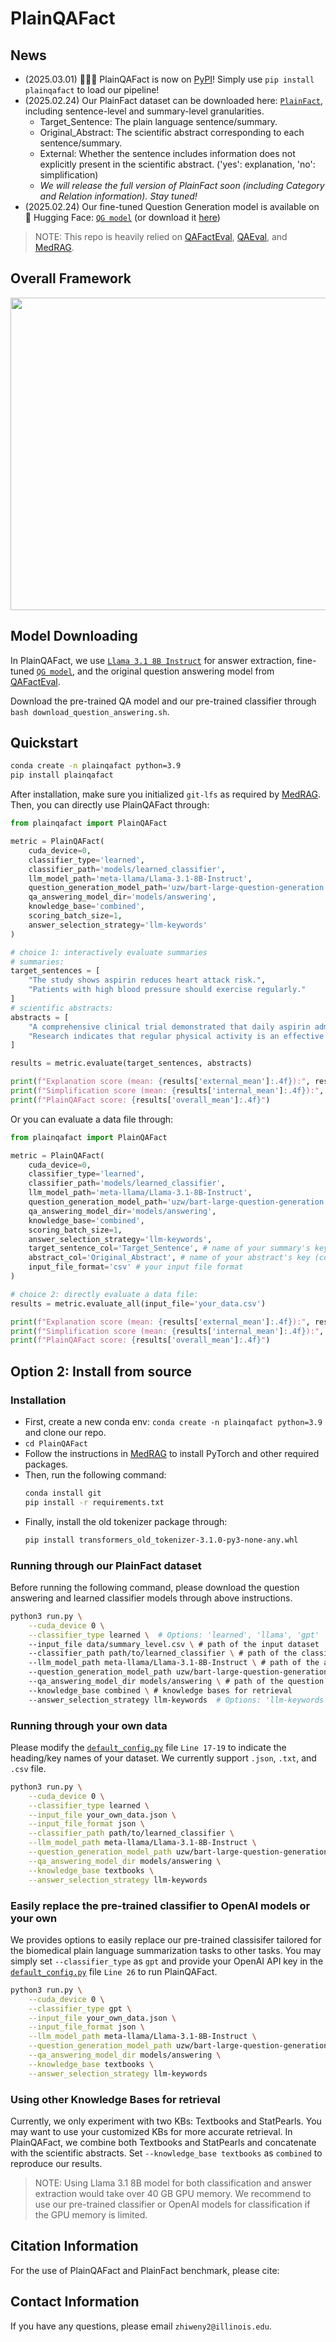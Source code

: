 # PlainQAFact

## News
- (2025.03.01) 🚨🚨🚨 PlainQAFact is now on [PyPI](https://pypi.org/project/plainqafact/)! Simply use `pip install plainqafact` to load our pipeline!
- (2025.02.24) Our PlainFact dataset can be downloaded here: [`PlainFact`](https://drive.google.com/drive/folders/1mbb06BbZWogweoxc1I5AE7I7m13qhiRL?usp=sharing), including sentence-level and summary-level granularities.
    - Target_Sentence: The plain language sentence/summary.
    - Original_Abstract: The scientific abstract corresponding to each sentence/summary.
    - External: Whether the sentence includes information does not explicitly present in the scientific abstract. ('yes': explanation, 'no': simplification)
    - _We will release the full version of PlainFact soon (including Category and Relation information). Stay tuned!_
- (2025.02.24) Our fine-tuned Question Generation model is available on 🤗 Hugging Face: [`QG model`](https://huggingface.co/uzw/bart-large-question-generation) (or download it [here](https://drive.google.com/file/d/1-MA9dfOtCm38yTfiQN9Xm8sRvcRD_Cmc/view?usp=drive_link))

> NOTE: This repo is heavily relied on [QAFactEval](https://github.com/salesforce/QAFactEval), [QAEval](https://github.com/danieldeutsch/qaeval), and [MedRAG](https://github.com/Teddy-XiongGZ/MedRAG).


## Overall Framework
<div align="center">
  <img src="https://github.com/zhiwenyou103/PlainQAFact/blob/main/pics/system.jpg" height="500" width="750">
</div>

## Model Downloading
In PlainQAFact, we use [`Llama 3.1 8B Instruct`](https://huggingface.co/meta-llama/Llama-3.1-8B-Instruct) for answer extraction, fine-tuned [`QG model`](https://huggingface.co/uzw/bart-large-question-generation), and the original question answering model from [QAFactEval](https://github.com/salesforce/QAFactEval).

Download the pre-trained QA model and our pre-trained classifier through `bash download_question_answering.sh`.

## Quickstart
```bash
conda create -n plainqafact python=3.9
pip install plainqafact
```

After installation, make sure you initialized `git-lfs` as required by [MedRAG](https://github.com/Teddy-XiongGZ/MedRAG). Then, you can directly use PlainQAFact through:
```python
from plainqafact import PlainQAFact

metric = PlainQAFact(
    cuda_device=0,
    classifier_type='learned',
    classifier_path='models/learned_classifier',
    llm_model_path='meta-llama/Llama-3.1-8B-Instruct',
    question_generation_model_path='uzw/bart-large-question-generation',
    qa_answering_model_dir='models/answering',
    knowledge_base='combined',
    scoring_batch_size=1,
    answer_selection_strategy='llm-keywords'
)

# choice 1: interactively evaluate summaries
# summaries:
target_sentences = [
    "The study shows aspirin reduces heart attack risk.",
    "Patients with high blood pressure should exercise regularly."
]
# scientific abstracts:
abstracts = [
    "A comprehensive clinical trial demonstrated that daily aspirin administration significantly decreased the incidence of myocardial infarction in high-risk patients.",
    "Research indicates that regular physical activity is an effective intervention for managing hypertension in adult patients."
]

results = metric.evaluate(target_sentences, abstracts)

print(f"Explanation score (mean: {results['external_mean']:.4f}):", results['external_scores'])
print(f"Simplification score (mean: {results['internal_mean']:.4f}):", results['internal_scores'])
print(f"PlainQAFact score: {results['overall_mean']:.4f}")
```

Or you can evaluate a data file through:
```python
from plainqafact import PlainQAFact

metric = PlainQAFact(
    cuda_device=0,
    classifier_type='learned',
    classifier_path='models/learned_classifier',
    llm_model_path='meta-llama/Llama-3.1-8B-Instruct',
    question_generation_model_path='uzw/bart-large-question-generation',
    qa_answering_model_dir='models/answering',
    knowledge_base='combined',
    scoring_batch_size=1,
    answer_selection_strategy='llm-keywords',
    target_sentence_col='Target_Sentence', # name of your summary's key (column)
    abstract_col='Original_Abstract', # name of your abstract's key (column)
    input_file_format='csv' # your input file format
)

# choice 2: directly evaluate a data file:
results = metric.evaluate_all(input_file='your_data.csv')

print(f"Explanation score (mean: {results['external_mean']:.4f}):", results['external_scores'])
print(f"Simplification score (mean: {results['internal_mean']:.4f}):", results['internal_scores'])
print(f"PlainQAFact score: {results['overall_mean']:.4f}")
```

## Option 2: Install from source
### Installation
- First, create a new conda env: `conda create -n plainqafact python=3.9` and clone our repo.
- `cd PlainQAFact`
- Follow the instructions in [MedRAG](https://github.com/Teddy-XiongGZ/MedRAG?tab=readme-ov-file#requirements) to install PyTorch and other required packages.
- Then, run the following command:
    ```bash
    conda install git
    pip install -r requirements.txt
    ```
- Finally, install the old tokenizer package through:
    ```bash
    pip install transformers_old_tokenizer-3.1.0-py3-none-any.whl
    ```
    
### Running through our PlainFact dataset
Before running the following command, please download the question answering and learned classifier models through above instructions. 
```bash
python3 run.py \
    --cuda_device 0 \
    --classifier_type learned \  # Options: 'learned', 'llama', 'gpt'
    --input_file data/summary_level.csv \ # path of the input dataset 
    --classifier_path path/to/learned_classifier \ # path of the classifier
    --llm_model_path meta-llama/Llama-3.1-8B-Instruct \ # path of the answer extractor
    --question_generation_model_path uzw/bart-large-question-generation \ # path of the question generation model
    --qa_answering_model_dir models/answering \ # path of the question answering model
    --knowledge_base combined \ # knowledge bases for retrieval
    --answer_selection_strategy llm-keywords  # Options: 'llm-keywords', 'gpt-keywords', 'none'
```

### Running through your own data
Please modify the [`default_config.py`](https://github.com/zhiwenyou103/PlainQAFact/blob/main/default_config.py#L17) file `Line 17-19` to indicate the heading/key names of your dataset. We currently support `.json`, `.txt`, and `.csv` file.
```bash
python3 run.py \
    --cuda_device 0 \
    --classifier_type learned \
    --input_file your_own_data.json \
    --input_file_format json \
    --classifier_path path/to/learned_classifier \
    --llm_model_path meta-llama/Llama-3.1-8B-Instruct \
    --question_generation_model_path uzw/bart-large-question-generation \
    --qa_answering_model_dir models/answering \
    --knowledge_base textbooks \
    --answer_selection_strategy llm-keywords
```

### Easily replace the pre-trained classifier to OpenAI models or your own
We provides options to easily replace our pre-trained classisifer tailored for the biomedical plain language summarization tasks to other tasks. You may simply set `--classifier_type` as `gpt` and provide your OpenAI API key in the [`default_config.py`](https://github.com/zhiwenyou103/PlainQAFact/blob/main/default_config.py#L26) file `Line 26` to run PlainQAFact.
```bash
python3 run.py \
    --cuda_device 0 \
    --classifier_type gpt \
    --input_file your_own_data.json \
    --input_file_format json \
    --llm_model_path meta-llama/Llama-3.1-8B-Instruct \
    --question_generation_model_path uzw/bart-large-question-generation \
    --qa_answering_model_dir models/answering \
    --knowledge_base textbooks \
    --answer_selection_strategy llm-keywords
```

### Using other Knowledge Bases for retrieval
Currently, we only experiment with two KBs: Textbooks and StatPearls. You may want to use your customized KBs for more accurate retrieval. In PlainQAFact, we combine both Textbooks and StatPearls and concatenate with the scientific abstracts. Set `--knowledge_base textbooks` as `combined` to reproduce our results.


> NOTE: Using Llama 3.1 8B model for both classification and answer extraction would take over 40 GB GPU memory. We recommend to use our pre-trained classifier or OpenAI models for classification if the GPU memory is limited.


## Citation Information
For the use of PlainQAFact and PlainFact benchmark, please cite:

## Contact Information
If you have any questions, please email `zhiweny2@illinois.edu`.
